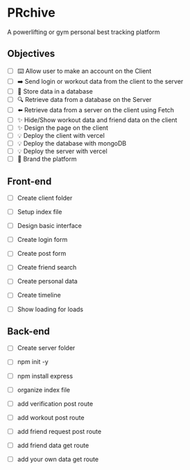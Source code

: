 # PRchive
A powerlifting or gym personal best tracking platform

## Objectives

* [ ] ⌨️ Allow user to make an account on the Client
* [ ] ➡️ Send login or workout data from the client to the server
* [ ] 💾 Store data in a database
* [ ] 🔍 Retrieve data from a database on the Server
* [ ] ⬅️ Retrieve data from a server on the client using Fetch
* [ ] ✨ Hide/Show workout data and friend data on the client
* [ ] ✨ Design the page on the client
* [ ] 💡 Deploy the client with vercel
* [ ] 💡 Deploy the database with mongoDB
* [ ] 💡 Deploy the server with vercel
* [ ] 🎨 Brand the platform

## Front-end

* [ ] Create client folder
* [ ] Setup index file
* [ ] Design basic interface
* [ ] Create login form
* [ ] Create post form
* [ ] Create friend search
* [ ] Create personal data
* [ ] Create timeline
* [ ] Show loading for loads


## Back-end

* [ ] Create server folder
* [ ] npm init -y
* [ ] npm install express
* [ ] organize index file
* [ ] add verification post route
* [ ] add workout post route
* [ ] add friend request post route
* [ ] add friend data get route
* [ ] add your own data get route
 





